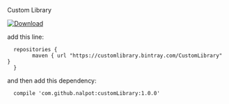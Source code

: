 Custom Library

[ ![Download](null/packages/customlibrary/CustomLibrary/CustomLibrary/images/download.svg?version=1.0.0) ](https://bintray.com/customlibrary/CustomLibrary/CustomLibrary/1.0.0/link)

add this line: 

      repositories {
            maven { url "https://customlibrary.bintray.com/CustomLibrary" }
      }

and then add this dependency:

      compile 'com.github.nalpot:customLibrary:1.0.0'
